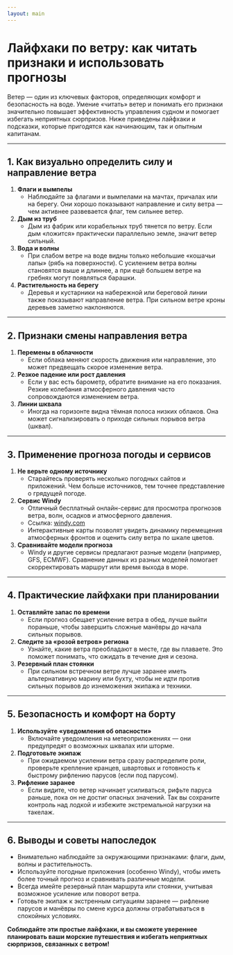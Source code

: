 ```yaml
---
layout: main
---
```

# Лайфхаки по ветру: как читать признаки и использовать прогнозы

Ветер — один из ключевых факторов, определяющих комфорт и безопасность на воде. Умение «читать» ветер и понимать его признаки значительно повышает эффективность управления судном и помогает избегать неприятных сюрпризов. Ниже приведены лайфхаки и подсказки, которые пригодятся как начинающим, так и опытным капитанам.

---

## 1. Как визуально определить силу и направление ветра

1. **Флаги и вымпелы**  
   - Наблюдайте за флагами и вымпелами на мачтах, причалах или на берегу. Они хорошо показывают направление и силу ветра — чем активнее развевается флаг, тем сильнее ветер.
2. **Дым из труб**  
   - Дым из фабрик или корабельных труб тянется по ветру. Если дым «ложится» практически параллельно земле, значит ветер сильный.
3. **Вода и волны**  
   - При слабом ветре на воде видны только небольшие «кошачьи лапы» (рябь на поверхности). С усилением ветра волны становятся выше и длиннее, а при ещё большем ветре на гребнях могут появляться барашки.
4. **Растительность на берегу**  
   - Деревья и кустарники на набережной или береговой линии также показывают направление ветра. При сильном ветре кроны деревьев заметно наклоняются.

---

## 2. Признаки смены направления ветра

1. **Перемены в облачности**  
   - Если облака меняют скорость движения или направление, это может предвещать скорое изменение ветра.
2. **Резкое падение или рост давления**  
   - Если у вас есть барометр, обратите внимание на его показания. Резкие колебания атмосферного давления часто сопровождаются изменением ветра.
3. **Линии шквала**  
   - Иногда на горизонте видна тёмная полоса низких облаков. Она может сигнализировать о приходе сильных порывов ветра (шквал).

---

## 3. Применение прогноза погоды и сервисов

1. **Не верьте одному источнику**  
   - Старайтесь проверять несколько погодных сайтов и приложений. Чем больше источников, тем точнее представление о грядущей погоде.
2. **Сервис Windy**  
   - Отличный бесплатный онлайн-сервис для просмотра прогнозов ветра, волн, осадков и атмосферного давления.  
   - Ссылка: [windy.com](https://www.windy.com/)  
   - Интерактивные карты позволят увидеть динамику перемещения атмосферных фронтов и оценить силу ветра по шкале цветов.
3. **Сравнивайте модели прогноза**  
   - Windy и другие сервисы предлагают разные модели (например, GFS, ECMWF). Сравнение данных из разных моделей помогает скорректировать маршрут или время выхода в море.

---

## 4. Практические лайфхаки при планировании

1. **Оставляйте запас по времени**  
   - Если прогноз обещает усиление ветра в обед, лучше выйти пораньше, чтобы завершить сложные манёвры до начала сильных порывов.
2. **Следите за «розой ветров» региона**  
   - Узнайте, какие ветра преобладают в месте, где вы плаваете. Это поможет понимать, что ожидать в течение дня и сезона.
3. **Резервный план стоянки**  
   - При сильном встречном ветре лучше заранее иметь альтернативную марину или бухту, чтобы не идти против сильных порывов до изнеможения экипажа и техники.

---

## 5. Безопасность и комфорт на борту

1. **Используйте «уведомления об опасности»**  
   - Включайте уведомления на метеоприложениях — они предупредят о возможных шквалах или шторме.
2. **Подготовьте экипаж**  
   - При ожидаемом усилении ветра сразу распределите роли, проверьте крепление кранцев, швартовых и готовность к быстрому рифлению парусов (если под парусом).
3. **Рифление заранее**  
   - Если видите, что ветер начинает усиливаться, рифьте паруса раньше, пока он не достиг опасных значений. Так вы сохраните контроль над лодкой и избежите экстремальной нагрузки на такелаж.

---

## 6. Выводы и советы напоследок

- Внимательно наблюдайте за окружающими признаками: флаги, дым, волны и растительность.  
- Используйте погодные приложения (особенно Windy), чтобы иметь более точный прогноз и сравнивать различные модели.  
- Всегда имейте резервный план маршрута или стоянки, учитывая возможное усиление или поворот ветра.  
- Готовьте экипаж к экстренным ситуациям заранее — рифление парусов и манёвры по смене курса должны отрабатываться в спокойных условиях.

**Соблюдайте эти простые лайфхаки, и вы сможете увереннее планировать ваши морские путешествия и избегать неприятных сюрпризов, связанных с ветром!**
